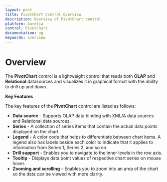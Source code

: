 ```yaml
---
layout: post
title: PivotChart Control Overview 
description: Overview of PivotChart control 
platform: Aurelia
control: PivotChart
documentation: ug
keywords: overview
---
```


# Overview

The **PivotChart** control is a lightweight control that reads both **OLAP** and **Relational** datasources and visualizes it in graphical format with the ability to drill up and down.

**Key Features**

The key features of the **PivotChart** control are listed as follows:

* **Data source** - Supports OLAP data binding with XML/A data sources and Relational data sources.
* **Series** - A collection of series items that contain the actual data points displayed on the chart.
* **Legend** - A color code that helps to differentiate between chart items. A legend also has labels beside each color to indicate that it applies to information from Series 1, Series 2, and so on.
* **Drill support** - Enables you to navigate to the inner levels in the row axis. 
* **Tooltip** - Displays data point values of respective chart series on mouse hover.
* **Zooming and scrolling** – Enables you to zoom into an area of the chart so the data can be viewed with more clarity.
